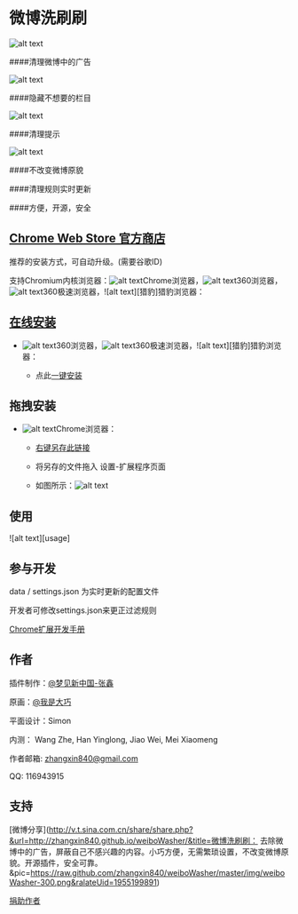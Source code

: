 微博洗刷刷 
===========

![alt text][logo]


####清理微博中的广告

![alt text][inline ad]

####隐藏不想要的栏目

![alt text][contents]

####清理提示

![alt text][notifications]


####不改变微博原貌


####清理规则实时更新


####方便，开源，安全




[Chrome Web Store 官方商店](https://chrome.google.com/webstore/detail/%E5%BE%AE%E5%8D%9A%E6%B4%97%E5%88%B7%E5%88%B7/pboegggfndemleaecklchlhmaaacbpoo)
-----------

推荐的安装方式，可自动升级。(需要谷歌ID)

支持Chromium内核浏览器：![alt text][browser chrome]Chrome浏览器，![alt text][browser 360]360浏览器，![alt text][browser jisu]360极速浏览器，![alt text][猎豹]猎豹浏览器：



[在线安装](https://github.com/zhangxin840/weiboWasher/raw/master/plugin.crx)
------------

* ![alt text][browser 360]360浏览器，![alt text][browser jisu]360极速浏览器，![alt text][猎豹]猎豹浏览器：

  * 点此[一键安装](https://github.com/zhangxin840/weiboWasher/raw/master/plugin.crx)


拖拽安装
------------

* ![alt text][browser chrome]Chrome浏览器：

  * [右键另存此链接](https://github.com/zhangxin840/weiboWasher/raw/master/plugin.crx)

  * 将另存的文件拖入 设置-扩展程序页面
  
  * 如图所示：![alt text][drag install]



使用
------------

![alt text][usage]



参与开发
----------

data / settings.json 为实时更新的配置文件

开发者可修改settings.json来更正过滤规则

[Chrome扩展开发手册](https://developer.chrome.com/extensions/getstarted.html)



作者
----------

插件制作：[@梦见新中国-张鑫](http://weibo.com/mjxzg)

原画：[@我是大巧](http://weibo.com/u/1785489211)

平面设计：Simon

内测： Wang Zhe, Han Yinglong, Jiao Wei, Mei Xiaomeng

作者邮箱: zhangxin840@gmail.com

QQ: 116943915



支持
----------

[微博分享](http://v.t.sina.com.cn/share/share.php?&url=http://zhangxin840.github.io/weiboWasher/&title=微博洗刷刷： 去除微博中的广告，屏蔽自己不感兴趣的内容。小巧方便，无需繁琐设置，不改变微博原貌。开源插件，安全可靠。&pic=https://raw.github.com/zhangxin840/weiboWasher/master/img/weiboWasher-300.png&ralateUid=1955199891)

[捐助作者](https://me.alipay.com/zhangxin840)



[logo]: https://raw.github.com/zhangxin840/weiboWasher/master/img/weiboWasher-300.png "微博洗刷刷"

[inline ad]: https://raw.github.com/zhangxin840/weiboWasher/master/img/inlineAds.jpg "微博中的广告"

[contents]: https://raw.github.com/zhangxin840/weiboWasher/master/img/contents.jpg "不想要的栏目"

[notifications]: https://raw.github.com/zhangxin840/weiboWasher/master/img/notifications.jpg "恼人的提示"

[drag install]: https://raw.github.com/zhangxin840/weiboWasher/master/img/drag-install.jpg "拖拽安装"

[browser chrome]: https://raw.github.com/zhangxin840/weiboWasher/master/img/browser-small-chrome.png "支持Chrome浏览器"

[browser 360]: https://raw.github.com/zhangxin840/weiboWasher/master/img/browser-small-360.jpg "支持360浏览器"

[browser jisu]: https://raw.github.com/zhangxin840/weiboWasher/master/img/browser-small-jisu.jpg "支持360极速浏览器"

[browser liebao]: https://raw.github.com/zhangxin840/weiboWasher/master/img/browser-small-leibao.jpg "支持猎豹浏览器"

